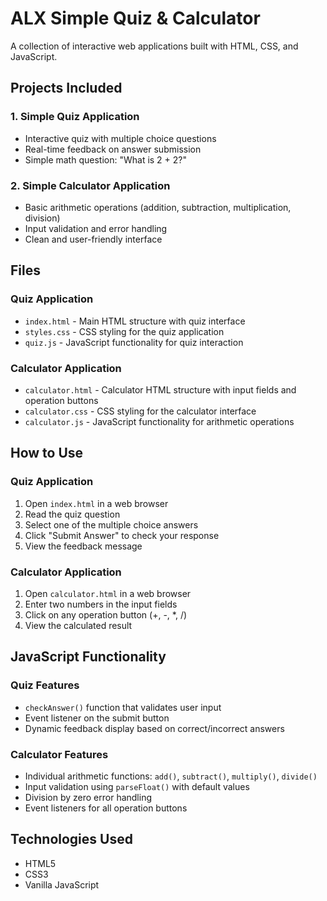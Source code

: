 # ALX Simple Quiz & Calculator

A collection of interactive web applications built with HTML, CSS, and JavaScript.

## Projects Included

### 1. Simple Quiz Application
- Interactive quiz with multiple choice questions
- Real-time feedback on answer submission
- Simple math question: "What is 2 + 2?"

### 2. Simple Calculator Application
- Basic arithmetic operations (addition, subtraction, multiplication, division)
- Input validation and error handling
- Clean and user-friendly interface

## Files

### Quiz Application
- `index.html` - Main HTML structure with quiz interface
- `styles.css` - CSS styling for the quiz application
- `quiz.js` - JavaScript functionality for quiz interaction

### Calculator Application
- `calculator.html` - Calculator HTML structure with input fields and operation buttons
- `calculator.css` - CSS styling for the calculator interface
- `calculator.js` - JavaScript functionality for arithmetic operations

## How to Use

### Quiz Application
1. Open `index.html` in a web browser
2. Read the quiz question
3. Select one of the multiple choice answers
4. Click "Submit Answer" to check your response
5. View the feedback message

### Calculator Application
1. Open `calculator.html` in a web browser
2. Enter two numbers in the input fields
3. Click on any operation button (+, -, *, /)
4. View the calculated result

## JavaScript Functionality

### Quiz Features
- `checkAnswer()` function that validates user input
- Event listener on the submit button
- Dynamic feedback display based on correct/incorrect answers

### Calculator Features
- Individual arithmetic functions: `add()`, `subtract()`, `multiply()`, `divide()`
- Input validation using `parseFloat()` with default values
- Division by zero error handling
- Event listeners for all operation buttons

## Technologies Used

- HTML5
- CSS3
- Vanilla JavaScript